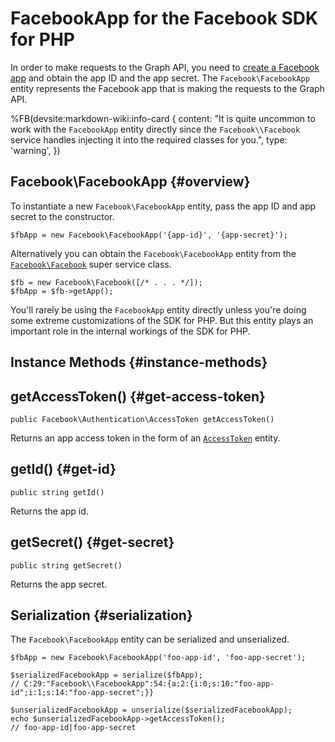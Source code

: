 # FacebookApp for the Facebook SDK for PHP

In order to make requests to the Graph API, you need to [create a Facebook app](/apps) and obtain the app ID and the app secret. The `Facebook\FacebookApp` entity represents the Facebook app that is making the requests to the Graph API.

%FB(devsite:markdown-wiki:info-card {
  content: "It is quite uncommon to work with the `FacebookApp` entity directly since the `Facebook\\Facebook` service handles injecting it into the required classes for you.",
  type: 'warning',
})

## Facebook\FacebookApp {#overview}

To instantiate a new `Facebook\FacebookApp` entity, pass the app ID and app secret to the constructor.

~~~~
$fbApp = new Facebook\FacebookApp('{app-id}', '{app-secret}');
~~~~

Alternatively you can obtain the `Facebook\FacebookApp` entity from the [`Facebook\Facebook`](/docs/php/Facebook) super service class.

~~~~
$fb = new Facebook\Facebook([/* . . . */]);
$fbApp = $fb->getApp();
~~~~

You'll rarely be using the `FacebookApp` entity directly unless you're doing some extreme customizations of the SDK for PHP. But this entity plays an important role in the internal workings of the SDK for PHP.

## Instance Methods {#instance-methods}

## getAccessToken() {#get-access-token}
~~~~
public Facebook\Authentication\AccessToken getAccessToken()
~~~~
Returns an app access token in the form of an [`AccessToken`](/docs/php/AccessToken) entity.

## getId() {#get-id}
~~~~
public string getId()
~~~~
Returns the app id.

## getSecret() {#get-secret}
~~~~
public string getSecret()
~~~~
Returns the app secret.

## Serialization {#serialization}

The `Facebook\FacebookApp` entity can be serialized and unserialized.

~~~~
$fbApp = new Facebook\FacebookApp('foo-app-id', 'foo-app-secret');

$serializedFacebookApp = serialize($fbApp);
// C:29:"Facebook\\FacebookApp":54:{a:2:{i:0;s:10:"foo-app-id";i:1;s:14:"foo-app-secret";}}

$unserializedFacebookApp = unserialize($serializedFacebookApp);
echo $unserializedFacebookApp->getAccessToken();
// foo-app-id|foo-app-secret
~~~~
